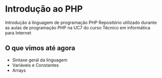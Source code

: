 # Introdução ao PHP 
Introdução à linguagem de programação PHP
Repositório utilizado durante as aulas de programação PHP na UC7 do curso Técnico em informática para Internet

## O que vimos até agora 
+ Sintaxe geral da linguagem
+ Variáveis e Constantes
+ Arrays


 
